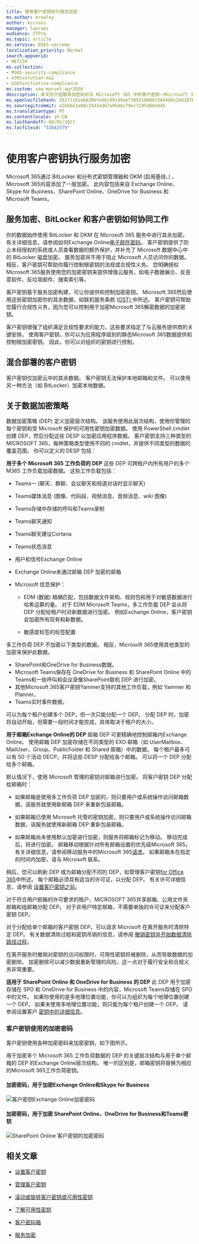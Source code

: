 ```yaml
---
title: 使用客户密钥执行服务加密
ms.author: krowley
author: kccross
manager: laurawi
audience: ITPro
ms.topic: article
ms.service: O365-seccomp
localization_priority: Normal
search.appverid:
- MET150
ms.collection:
- M365-security-compliance
- m365solution-mip
- m365initiative-compliance
ms.custom: seo-marvel-apr2020
description: 本文将介绍服务加密如何与 Microsoft 365 中的客户密钥一Microsoft 365。
ms.openlocfilehash: 291f1161eb820efe6bc09149ae73b911888013844d9c2dd107b357018ba6a51f
ms.sourcegitcommit: a1b66e1e80c25d14d67a9b46c79ec7245d88e045
ms.translationtype: MT
ms.contentlocale: zh-CN
ms.lasthandoff: 08/05/2021
ms.locfileid: "53842579"
---
```

# <a name="service-encryption-with-customer-key"></a>使用客户密钥执行服务加密

Microsoft 365通过 BitLocker 和分布式密钥管理器和 DKM (启用基线、) 。 Microsoft 365内容添加了一层加密。 此内容包括来自 Exchange Online、Skype for Business、SharePoint Online、OneDrive for Business 和 Microsoft Teams。

## <a name="how-service-encryption-bitlocker-and-customer-key-work-together"></a>服务加密、BitLocker 和客户密钥如何协同工作

你的数据始终使用 BitLocker 和 DKM 在 Microsoft 365 服务中进行其余加密。 有关详细信息，请参阅如何Exchange Online[电子邮件密码](exchange-online-secures-email-secrets.md)。 客户密钥提供了防止未经授权的系统或人员查看数据的额外保护，并补充了 Microsoft 数据中心中的 BitLocker 磁盘加密。 服务加密并不用于阻止 Microsoft 人员访问你的数据。 相反，客户密钥可帮助你履行控制根密钥的法规或合规性义务。 您明确授权 Microsoft 365服务使用您的加密密钥来提供增值云服务，如电子数据展示、反恶意软件、反垃圾邮件、搜索索引等。

客户密钥基于服务加密构建，可让你提供和控制加密密钥。 Microsoft 365然后使用这些密钥加密你的其余数据，如联机服务条款 ([OST) ](https://www.microsoft.com/licensing/product-licensing/products.aspx)中所述。 客户密钥可帮助您履行合规性义务，因为您可以控制用于加密Microsoft 365解密数据的加密密钥。
  
客户密钥增强了组织满足合规性要求的能力，这些要求指定了与云服务提供商的关键安排。 使用客户密钥，你可以为应用程序级别的静态Microsoft 365数据提供和控制根加密密钥。 因此，你可以对组织的密钥进行控制。

## <a name="customer-key-with-hybrid-deployments"></a>混合部署的客户密钥

客户密钥仅加密云中的其余数据。 客户密钥无法保护本地邮箱和文件。 可以使用另一种方法（如 BitLocker）加密本地数据。

## <a name="about-data-encryption-policies"></a>关于数据加密策略

数据加密策略 (DEP) 定义加密层次结构。 该服务使用此层次结构，使用你管理的每个密钥和受 Microsoft 保护的可用性密钥加密数据。 使用 PowerShell cmdlet 创建 DEP，然后分配这些 DESP 以加密应用程序数据。 客户密钥支持三种类型的 MICROSOFT 365，每种策略类型使用不同的 cmdlet，并提供不同类型的数据的覆盖范围。 你可以定义的 DESP 包括：

**用于多个 Microsoft 365 工作负荷的 DEP** 这些 DEP 可跨租户内所有用户的多个 M365 工作负载加密数据。 这些工作负载包括：

- Teams一 (聊天、群聊、会议聊天和频道对话时显示聊天) 
- Teams媒体消息 (图像、代码段、视频消息、音频消息、wiki 图像) 
- Teams存储中存储的呼叫和Teams录制
- Teams聊天通知
- Teams聊天建议Cortana
- Teams状态消息
- 用户和信号Exchange Online
- Exchange Online未通过邮箱 DEP 加密的邮箱
- Microsoft 信息保护：

  - EDM (数据) 精确匹配，包括数据文件架构、规则包和用于对敏感数据进行哈希运算的量。 对于 EDM Microsoft Teams，多工作负载 DEP 会从将 DEP 分配给租户时对新数据进行加密。 例如Exchange Online，客户密钥会加密所有现有和新数据。

  - 敏感度标签的标签配置

多工作负荷 DEP 不加密以下类型的数据。 相反，Microsoft 365使用其他类型的加密来保护此数据。

- SharePoint和OneDrive for Business数据。
- Microsoft Teams保存在 OneDrive for Business 和 SharePoint Online 中的Teams和一些呼叫和会议录像SharePoint联机 DEP 进行加密。
- 其他Microsoft 365客户密钥Yammer支持的其他工作负载，例如 Yammer 和 Planner。
- Teams实时事件数据。

可以为每个租户创建多个 DEP，但一次只能分配一个 DEP。 分配 DEP 时，加密将自动开始，但需要一段时间才能完成，具体取决于租户的大小。

**用于邮箱Exchange Online的 DEP** 邮箱 DEP 可更精确地控制邮箱内Exchange Online。 使用邮箱 DEP 加密存储在不同类型的 EXO 邮箱（如 UserMailbox、MailUser、Group、PublicFolder 和 Shared 邮箱）中的数据。 每个租户最多可以有 50 个活动 DECP，并将这些 DESP 分配给各个邮箱。 可以将一个 DEP 分配给多个邮箱。

默认情况下，使用 Microsoft 管理的密钥对邮箱进行加密。 将客户密钥 DEP 分配给邮箱时：

- 如果邮箱是使用多工作负荷 DEP 加密的，则只要用户或系统操作访问邮箱数据，该服务就使用新邮箱 DEP 来重新包装邮箱。

- 如果邮箱已使用 Microsoft 托管的密钥加密，则只要用户或系统操作访问邮箱数据，该服务就使用新邮箱 DEP 重新包装邮箱。

- 如果邮箱尚未使用默认加密进行加密，则服务将邮箱标记为移动。 移动完成后，将进行加密。 邮箱移动根据针对所有邮箱设置的优先级Microsoft 365。 有关详细信息，请参阅移动服务中的Microsoft 365[请求](/exchange/mailbox-migration/office-365-migration-best-practices#move-requests-in-the-office-365-service)。 如果邮箱未在指定的时间内加密，请与 Microsoft 联系。

稍后，您可以刷新 DEP 或为邮箱分配不同的 DEP，如管理客户密钥[for Office 365](customer-key-manage.md)中所述。 每个邮箱必须具有适当的许可证，以分配 DEP。 有关许可详细信息，请参阅 [设置客户密钥之前](customer-key-set-up.md#before-you-set-up-customer-key)。

对于符合用户邮箱的许可要求的租户，MICROSOFT 365共享邮箱、公用文件夹邮箱和组邮箱分配 DEP。 对于非用户特定邮箱，不需要单独的许可证来分配客户密钥 DEP。

对于分配给单个邮箱的客户密钥 DEP，可以请求 Microsoft 在离开服务时清除特定 DEP。 有关数据清除过程和密钥吊销的信息，请参阅 [撤销密钥并开始数据清除路径过程](customer-key-manage.md#revoke-your-keys-and-start-the-data-purge-path-process)。

在离开服务时撤销对密钥的访问权限时，可用性密钥将被删除，从而导致数据的加密删除。 加密删除可以减少数据重新管理的风险，这一点对于履行安全和合规义务非常重要。

**适用于 SharePoint Online 和 OneDrive for Business 的 DEP** 此 DEP 用于加密存储在 SPO 和 OneDrive for Business 中的内容，Microsoft Teams存储在 SPO 中的文件。 如果你使用的是多地理位置功能，你可以为组织为每个地理位置创建一个 DEP。 如果未使用多地理位置功能，则只能为每个租户创建一个 DEP。 请参阅设置客户 [密钥中的详细信息](customer-key-set-up.md)。

### <a name="encryption-ciphers-used-by-customer-key"></a>客户密钥使用的加密密码

客户密钥使用各种加密密码来加密密钥，如下图所示。

用于加密多个 Microsoft 365 工作负荷数据的 DEP 的关键层次结构与用于单个邮箱的 DEP 的Exchange Online层次结构。 唯一的区别是，邮箱密钥将替换为相应的Microsoft 365工作负荷密钥。

#### <a name="encryption-ciphers-used-to-encrypt-keys-for-exchange-online-and-skype-for-business"></a>加密密码，用于加密Exchange Online和Skype for Business

![客户密钥Exchange Online加密密码](../media/customerkeyencryptionhierarchiesexchangeskype.png)

#### <a name="encryption-ciphers-used-to-encrypt-keys-for-sharepoint-online-onedrive-for-business-and-teams-files"></a>加密密码，用于加密 SharePoint Online、OneDrive for Business和Teams密钥

![SharePoint Online 客户密钥的加密密码](../media/customerkeyencryptionhierarchiessharepointonedriveteamsfiles.png)

## <a name="related-articles"></a>相关文章

- [设置客户密钥](customer-key-set-up.md)

- [管理客户密钥](customer-key-manage.md)

- [滚动或旋转客户密钥或可用性密钥](customer-key-availability-key-roll.md)

- [了解可用性密钥](customer-key-availability-key-understand.md)

- [客户密码箱](customer-lockbox-requests.md)

- [服务加密](office-365-service-encryption.md)